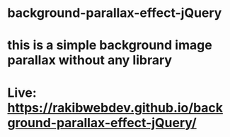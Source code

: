 # background-parallax-effect-jQuery
# this is a simple background image parallax without any library
# Live:  https://rakibwebdev.github.io/background-parallax-effect-jQuery/
